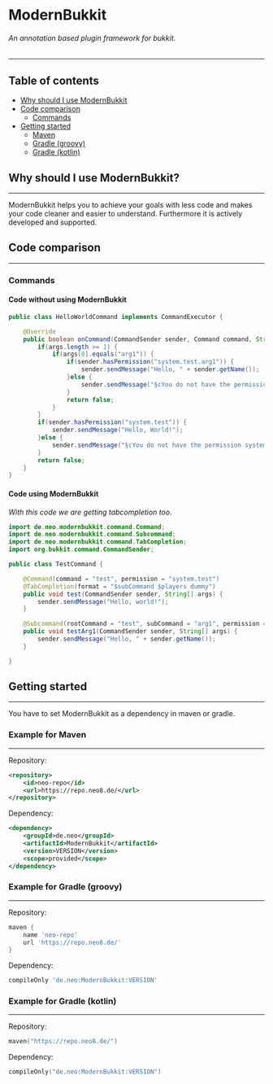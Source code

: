 # ModernBukkit
###### An annotation based plugin framework for bukkit.
___
## Table of contents
- [Why should I use ModernBukkit](#why-should-i-use-modernbukkit)
- [Code comparison](#code-comparison)
  - [Commands](#commands)
- [Getting started](#getting-started)
  - [Maven](#example-for-maven)
  - [Gradle (groovy)](#example-for-gradle-groovy)
  - [Gradle (kotlin)](#example-for-gradle-kotlin)


## Why should I use ModernBukkit?
___
ModernBukkit helps you to achieve your goals with less code
and makes your code cleaner and easier to understand.
Furthermore it is actively developed and supported.


## Code comparison
___
### Commands
#### Code without using ModernBukkit
```java
public class HelloWorldCommand implements CommandExecutor {

    @Override
    public boolean onCommand(CommandSender sender, Command command, String label, String[] args) {
        if(args.length >= 1) {
            if(args[0].equals("arg1")) {
                if(sender.hasPermission("system.test.arg1")) {
                    sender.sendMessage("Hello, " + sender.getName());
                }else {
                    sender.sendMessage("§cYou do not have the permission system.test.arg1");
                }
                return false;
            }
        }
        if(sender.hasPermission("system.test")) {
            sender.sendMessage("Hello, World!");
        }else {
            sender.sendMessage("§cYou do not have the permission system.test");
        }
        return false;
    }
}
```

#### Code using ModernBukkit
_With this code we are getting tabcompletion too._
```java
import de.neo.modernbukkit.command.Command;
import de.neo.modernbukkit.command.Subcommand;
import de.neo.modernbukkit.command.TabCompletion;
import org.bukkit.command.CommandSender;

public class TestCommand {

    @Command(command = "test", permission = "system.test")
    @TabCompletion(format = "$subCommand $players dummy")
    public void test(CommandSender sender, String[] args) {
        sender.sendMessage("Hello, world!");
    }

    @Subcommand(rootCommand = "test", subCommand = "arg1", permission = "system.test.arg1", position = 1)
    public void testArg1(CommandSender sender, String[] args) {
        sender.sendMessage("Hello, " + sender.getName());
    }

}
```

## Getting started
___
You have to set ModernBukkit as a dependency in maven or gradle.

### Example for Maven
___
Repository:
```xml
<repository>
    <id>neo-repo</id>
    <url>https://repo.neo8.de/</url>
</repository>
```

Dependency:
```xml
<dependency>
    <groupId>de.neo</groupId>
    <artifactId>ModernBukkit</artifactId>
    <version>VERSION</version>
    <scope>provided</scope>
</dependency>
```

### Example for Gradle (groovy)
___
Repository:
```groovy
maven {
    name 'neo-repo'
    url 'https://repo.neo8.de/'
}
```

Dependency:
```groovy
compileOnly 'de.neo:ModernBukkit:VERSION'
```

### Example for Gradle (kotlin)
___
Repository:
```kotlin
maven("https://repo.neo8.de/")
```

Dependency:
```kotlin
compileOnly("de.neo:ModernBukkit:VERSION")
```